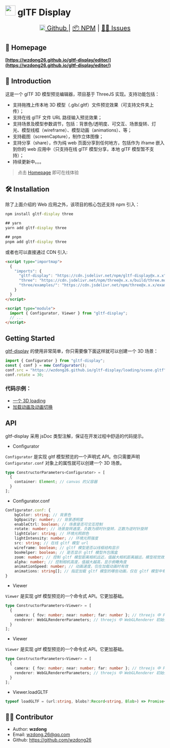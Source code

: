 # <img src="https://wzdong26.github.io/gltf-display/favicon.ico" width="32px"> glTF Display

<center style="font-size: 20px">
    <a href="https://github.com/wzdong26/gltf-display/">
        <img height="18px" src="https://github.githubassets.com/pinned-octocat.svg" alt="💻"/> Github
    </a>
    |
    <a href="https://www.npmjs.com/package/gltf-display">📦 NPM</a>
    | 
    <a href="https://github.com/wzdong26/gltf-display/issues">👨‍🔧 Issues</a>
</center>
<!-- <p align="right">
    <a href="https://github.com/wzdong26/gltf-display/tree/main/README_zh.md">中文</a>
    - | -
    <i>EN</i> 
</p> -->

## 📑 Homepage

**[https://wzdong26.github.io/gltf-display/editor/](https://wzdong26.github.io/gltf-display/editor/)**

## 📙 Introduction

这是一个 glTF 3D 模型预览编辑器，项目基于 ThreeJS 实现。支持功能包括：

- 支持拖拽上传本地 3D 模型（.glb/.gltf）文件预览效果（可支持文件夹上传）；
- 支持在线 glTF 文件 URL 路径输入预览效果；
- 支持场景及模型参数调节，包括：背景色/透明度、可交互、场景旋转、灯光、模型线框（wireframe）、模型动画（animations）、等；
- 支持截图（screenCapture），制作立体图像；
- 支持分享（share），作为纯 web 页面分享到任何地方，包括作为 iframe 嵌入到你的 web 应用中（只支持在线 glTF 模型分享，本地 glTF 模型暂不支持）；
- 持续更新中。。。

> 点击 [Homepage](https://wzdong26.github.io/gltf-display/editor/) 即可在线体验

## 🛠 Installation

除了上面介绍的 Web 应用之外，该项目的核心包还支持 npm 引入：

```cmd
npm install gltf-display three

## yarn
yarn add gltf-display three

## pnpm
pnpm add gltf-display three
```

或者也可以直接通过 CDN 引入:

```html
<script type="importmap">
  {
    "imports": {
      "gltf-display": "https://cdn.jsdelivr.net/npm/gltf-display@x.x.x",
      "three": "https://cdn.jsdelivr.net/npm/three@x.x.x/build/three.module.js",
      "three/examples/": "https://cdn.jsdelivr.net/npm/three@x.x.x/examples/"
    }
  }
</script>

<script type="module">
  import { Configurator, Viewer } from "gltf-display";
  // ...
</script>
```

## Getting Started

[gltf-display](https://www.npmjs.com/package/gltf-display) 的使用非常简单，你只需要像下面这样就可以创建一个 3D 场景：

```javascript
import { Configurator } from "gltf-display";
const { conf } = new Configurator();
conf.src = "https://wzdong26.github.io/gltf-display/loading/scene.gltf";
conf.rotate = 30;
```

### 代码示例：

- [一个 3D loading](https://code.juejin.cn/pen/7355343218529009714)
- [加载动画及动画切换](https://code.juejin.cn/pen/7355029076492910642)

## API

gltf-display 采用 jsDoc 类型注解，保证在开发过程中舒适的代码提示。

- Configurator

`Configurator` 是实现 gltf 模型预览的一个声明式 API。你只需要声明 `Configurator.conf` 对象上的属性就可以创建一个 3D 场景。

```typescript
type ConstructorParameters<Configurator> = [
  {
    container: Element; // canvas 的父容器
  }
];
```

- Configurator.conf

```typescript
Configurator.conf: {
    bgColor: string; // 背景色
    bgOpacity: number; // 背景透明度
    enableCtrl: boolean; // 场景是否可交互控制
    rotate: number; // 场景旋转速度，负数为顺时针旋转，正数为逆时针旋转
    lightColor: string; // 环境光照颜色
    lightIntensity: number; // 环境光照强度
    src: string; // 在线 gltf 模型 url
    wireframe: boolean; // gltf 模型是否以线框结构显示
    boxHelper: boolean; // 是否显示 gltf 模型外包围盒
    zoom: number; // 控制 gltf 模型距离相机远近，值越大相机距离越远，模型视觉效果越小
    alpha: number; // 控制相机高度，值越大越高，显示俯瞰角度
    animationSpeed: number; // 动画速度，仅在加载动画时有效
    animations: string[]; // 指定加载 gltf 模型的哪些动画，仅在 gltf 模型中有该动画时有效
}
```

- Viewer

`Viewer` 是实现 gltf 模型预览的一个命令式 API。它更加基础。

```typescript
type ConstructorParameters<Viewer> = [
  {
    camera: { fov: number; near: number; far: number }; // threejs 中 PerspectiveCamera 初始化参数
    renderer: WebGLRendererParameters; // threejs 中 WebGLRenderer 初始化参数
  }
];
```

- Viewer

`Viewer` 是实现 gltf 模型预览的一个命令式 API。它更加基础。

```typescript
type ConstructorParameters<Viewer> = [
  {
    camera: { fov: number; near: number; far: number }; // threejs 中 PerspectiveCamera 初始化参数
    renderer: WebGLRendererParameters; // threejs 中 WebGLRenderer 初始化参数
  }
];
```

- Viewer.loadGLTF

```typescript
typeof loadGLTF = (url:string, blobs?:Record<string, Blob>) => Promise<GLTF>
```

## 🙆‍♂️ Contributor

- Author: **wzdong**
- Email: wzdong.26@qq.com
- Github: https://github.com/wzdong26
